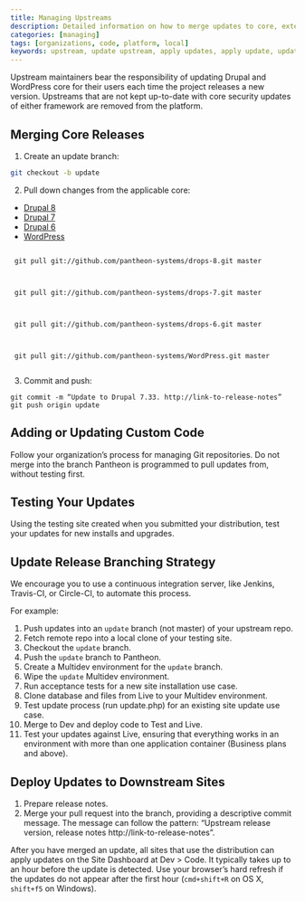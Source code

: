 ```yaml
---
title: Managing Upstreams
description: Detailed information on how to merge updates to core, extensions, and themes running on Pantheon.
categories: [managing]
tags: [organizations, code, platform, local]
keywords: upstream, update upstream, apply updates, apply update, update core, update plugin, update module, update theme, update distribution, distribution, branch, deploy update, deploy updates, update, updates
---
```

Upstream maintainers bear the responsibility of updating Drupal and WordPress core for their users each time the project releases a new version. Upstreams that are not kept up-to-date with core security updates of either framework are removed from the platform.

## Merging Core Releases
1. Create an update branch:

```bash
git checkout -b update
```
2. Pull down changes from the applicable core:

 <!-- Nav tabs -->
 <ul class="nav nav-tabs" role="tablist">
 <li role="presentation" class="active"><a href="#d8" aria-controls="d8" role="tab" data-toggle="tab">Drupal 8</a></li>
 <li role="presentation"><a href="#d7" aria-controls="d7" role="tab" data-toggle="tab">Drupal 7</a></li>
 <li role="presentation"><a href="#d6" aria-controls="d6" role="tab" data-toggle="tab">Drupal 6</a></li>
 <li role="presentation"><a href="#wp" aria-controls="wp" role="tab" data-toggle="tab">WordPress</a></li>
 </ul>

 <!-- Tab panes -->
 <div class="tab-content">
 <div role="tabpanel" class="tab-pane active" id="d8">
 <pre><code class="bash hljs">
 git pull git://github.com/pantheon-systems/drops-8.git master
 </code></pre>
 </div>
 <div role="tabpanel" class="tab-pane" id="d7">
 <pre><code class="bash hljs">
 git pull git://github.com/pantheon-systems/drops-7.git master
 </code></pre>
 </div>
 <div role="tabpanel" class="tab-pane" id="d6">
 <pre><code class="bash hljs">
 git pull git://github.com/pantheon-systems/drops-6.git master
 </code></pre>
 </div>
 <div role="tabpanel" class="tab-pane" id="wp">
 <pre><code class="bash hljs">
 git pull git://github.com/pantheon-systems/WordPress.git master
 </code></pre>
 </div>
 </div>

3. Commit and push:

```nohighlight
git commit -m “Update to Drupal 7.33. http://link-to-release-notes”
git push origin update
```

## Adding or Updating Custom Code

Follow your organization’s process for managing Git repositories. Do not merge into the branch Pantheon is programmed to pull updates from, without testing first.

## Testing Your Updates

Using the testing site created when you submitted your distribution, test your updates for new installs and upgrades.

## Update Release Branching Strategy

We encourage you to use a continuous integration server, like Jenkins, Travis-CI, or Circle-CI, to automate this process.

For example:

1. Push updates into an `update` branch (not master) of your upstream repo.
2. Fetch remote repo into a local clone of your testing site.
3. Checkout the `update` branch.
4. Push the `update` branch to Pantheon.
5. Create a Multidev environment for the `update` branch.
6. Wipe the `update` Multidev environment.
7. Run acceptance tests for a new site installation use case.
8. Clone database and files from Live to your Multidev environment.
9. Test update process (run update.php) for an existing site update use case.
10. Merge to Dev and deploy code to Test and Live.
11. Test your updates against Live, ensuring that everything works in an environment with more than one application container (Business plans and above).

## Deploy Updates to Downstream Sites

1. Prepare release notes.
2. Merge your pull request into the branch, providing a descriptive commit message. The message can follow the pattern: “Upstream release version, release notes http://link-to-release-notes”.

After you have merged an update, all sites that use the distribution can apply updates on the Site Dashboard at Dev > Code. It typically takes up to an hour before the update is detected. Use your browser’s hard refresh if the updates do not appear after the first hour (`cmd+shift+R` on OS X, `shift+f5` on Windows).
